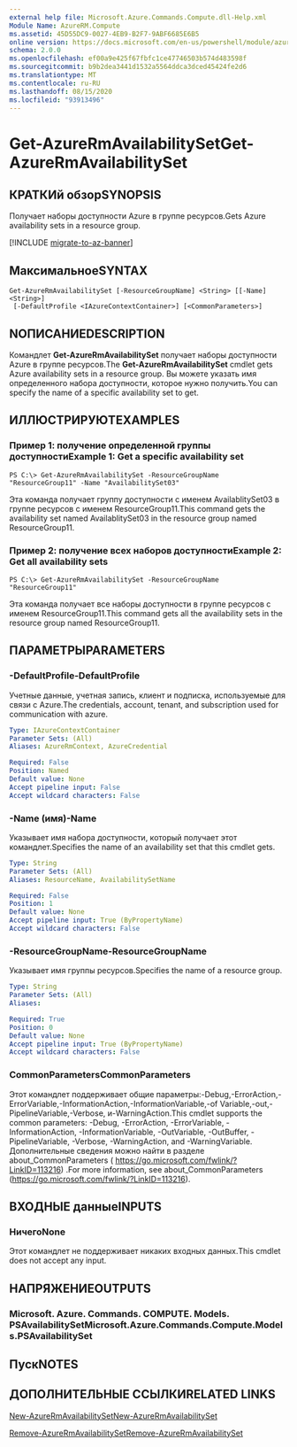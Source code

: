 ```yaml
---
external help file: Microsoft.Azure.Commands.Compute.dll-Help.xml
Module Name: AzureRM.Compute
ms.assetid: 45D55DC9-0027-4EB9-B2F7-9ABF6685E6B5
online version: https://docs.microsoft.com/en-us/powershell/module/azurerm.compute/get-azurermavailabilityset
schema: 2.0.0
ms.openlocfilehash: ef00a9e425f67fbfc1ce47746503b574d483598f
ms.sourcegitcommit: b9b2dea3441d1532a5564ddca3dced45424fe2d6
ms.translationtype: MT
ms.contentlocale: ru-RU
ms.lasthandoff: 08/15/2020
ms.locfileid: "93913496"
---
```

# <span data-ttu-id="d9d0e-101">Get-AzureRmAvailabilitySet</span><span class="sxs-lookup"><span data-stu-id="d9d0e-101">Get-AzureRmAvailabilitySet</span></span>

## <span data-ttu-id="d9d0e-102">КРАТКИй обзор</span><span class="sxs-lookup"><span data-stu-id="d9d0e-102">SYNOPSIS</span></span>
<span data-ttu-id="d9d0e-103">Получает наборы доступности Azure в группе ресурсов.</span><span class="sxs-lookup"><span data-stu-id="d9d0e-103">Gets Azure availability sets in a resource group.</span></span>

[!INCLUDE [migrate-to-az-banner](../../includes/migrate-to-az-banner.md)]

## <span data-ttu-id="d9d0e-104">Максимальное</span><span class="sxs-lookup"><span data-stu-id="d9d0e-104">SYNTAX</span></span>

```
Get-AzureRmAvailabilitySet [-ResourceGroupName] <String> [[-Name] <String>]
 [-DefaultProfile <IAzureContextContainer>] [<CommonParameters>]
```

## <span data-ttu-id="d9d0e-105">NОПИСАНИЕ</span><span class="sxs-lookup"><span data-stu-id="d9d0e-105">DESCRIPTION</span></span>
<span data-ttu-id="d9d0e-106">Командлет **Get-AzureRmAvailabilitySet** получает наборы доступности Azure в группе ресурсов.</span><span class="sxs-lookup"><span data-stu-id="d9d0e-106">The **Get-AzureRmAvailabilitySet** cmdlet gets Azure availability sets in a resource group.</span></span>
<span data-ttu-id="d9d0e-107">Вы можете указать имя определенного набора доступности, которое нужно получить.</span><span class="sxs-lookup"><span data-stu-id="d9d0e-107">You can specify the name of a specific availability set to get.</span></span>

## <span data-ttu-id="d9d0e-108">ИЛЛЮСТРИРУЮТ</span><span class="sxs-lookup"><span data-stu-id="d9d0e-108">EXAMPLES</span></span>

### <span data-ttu-id="d9d0e-109">Пример 1: получение определенной группы доступности</span><span class="sxs-lookup"><span data-stu-id="d9d0e-109">Example 1: Get a specific availability set</span></span>
```
PS C:\> Get-AzureRmAvailabilitySet -ResourceGroupName "ResourceGroup11" -Name "AvailabilitySet03"
```

<span data-ttu-id="d9d0e-110">Эта команда получает группу доступности с именем AvailablitySet03 в группе ресурсов с именем ResourceGroup11.</span><span class="sxs-lookup"><span data-stu-id="d9d0e-110">This command gets the availability set named AvailablitySet03 in the resource group named ResourceGroup11.</span></span>

### <span data-ttu-id="d9d0e-111">Пример 2: получение всех наборов доступности</span><span class="sxs-lookup"><span data-stu-id="d9d0e-111">Example 2: Get all availability sets</span></span>
```
PS C:\> Get-AzureRmAvailabilitySet -ResourceGroupName "ResourceGroup11"
```

<span data-ttu-id="d9d0e-112">Эта команда получает все наборы доступности в группе ресурсов с именем ResourceGroup11.</span><span class="sxs-lookup"><span data-stu-id="d9d0e-112">This command gets all the availability sets in the resource group named ResourceGroup11.</span></span>

## <span data-ttu-id="d9d0e-113">ПАРАМЕТРЫ</span><span class="sxs-lookup"><span data-stu-id="d9d0e-113">PARAMETERS</span></span>

### <span data-ttu-id="d9d0e-114">-DefaultProfile</span><span class="sxs-lookup"><span data-stu-id="d9d0e-114">-DefaultProfile</span></span>
<span data-ttu-id="d9d0e-115">Учетные данные, учетная запись, клиент и подписка, используемые для связи с Azure.</span><span class="sxs-lookup"><span data-stu-id="d9d0e-115">The credentials, account, tenant, and subscription used for communication with azure.</span></span>

```yaml
Type: IAzureContextContainer
Parameter Sets: (All)
Aliases: AzureRmContext, AzureCredential

Required: False
Position: Named
Default value: None
Accept pipeline input: False
Accept wildcard characters: False
```

### <span data-ttu-id="d9d0e-116">-Name (имя)</span><span class="sxs-lookup"><span data-stu-id="d9d0e-116">-Name</span></span>
<span data-ttu-id="d9d0e-117">Указывает имя набора доступности, который получает этот командлет.</span><span class="sxs-lookup"><span data-stu-id="d9d0e-117">Specifies the name of an availability set that this cmdlet gets.</span></span>

```yaml
Type: String
Parameter Sets: (All)
Aliases: ResourceName, AvailabilitySetName

Required: False
Position: 1
Default value: None
Accept pipeline input: True (ByPropertyName)
Accept wildcard characters: False
```

### <span data-ttu-id="d9d0e-118">-ResourceGroupName</span><span class="sxs-lookup"><span data-stu-id="d9d0e-118">-ResourceGroupName</span></span>
<span data-ttu-id="d9d0e-119">Указывает имя группы ресурсов.</span><span class="sxs-lookup"><span data-stu-id="d9d0e-119">Specifies the name of a resource group.</span></span>

```yaml
Type: String
Parameter Sets: (All)
Aliases: 

Required: True
Position: 0
Default value: None
Accept pipeline input: True (ByPropertyName)
Accept wildcard characters: False
```

### <span data-ttu-id="d9d0e-120">CommonParameters</span><span class="sxs-lookup"><span data-stu-id="d9d0e-120">CommonParameters</span></span>
<span data-ttu-id="d9d0e-121">Этот командлет поддерживает общие параметры:-Debug,-ErrorAction,-ErrorVariable,-InformationAction,-InformationVariable,-of Variable,-out,-PipelineVariable,-Verbose, и-WarningAction.</span><span class="sxs-lookup"><span data-stu-id="d9d0e-121">This cmdlet supports the common parameters: -Debug, -ErrorAction, -ErrorVariable, -InformationAction, -InformationVariable, -OutVariable, -OutBuffer, -PipelineVariable, -Verbose, -WarningAction, and -WarningVariable.</span></span> <span data-ttu-id="d9d0e-122">Дополнительные сведения можно найти в разделе about_CommonParameters ( https://go.microsoft.com/fwlink/?LinkID=113216) .</span><span class="sxs-lookup"><span data-stu-id="d9d0e-122">For more information, see about_CommonParameters (https://go.microsoft.com/fwlink/?LinkID=113216).</span></span>

## <span data-ttu-id="d9d0e-123">ВХОДНЫЕ данные</span><span class="sxs-lookup"><span data-stu-id="d9d0e-123">INPUTS</span></span>

### <span data-ttu-id="d9d0e-124">Ничего</span><span class="sxs-lookup"><span data-stu-id="d9d0e-124">None</span></span>
<span data-ttu-id="d9d0e-125">Этот командлет не поддерживает никаких входных данных.</span><span class="sxs-lookup"><span data-stu-id="d9d0e-125">This cmdlet does not accept any input.</span></span>

## <span data-ttu-id="d9d0e-126">НАПРЯЖЕНИЕ</span><span class="sxs-lookup"><span data-stu-id="d9d0e-126">OUTPUTS</span></span>

### <span data-ttu-id="d9d0e-127">Microsoft. Azure. Commands. COMPUTE. Models. PSAvailabilitySet</span><span class="sxs-lookup"><span data-stu-id="d9d0e-127">Microsoft.Azure.Commands.Compute.Models.PSAvailabilitySet</span></span>

## <span data-ttu-id="d9d0e-128">Пуск</span><span class="sxs-lookup"><span data-stu-id="d9d0e-128">NOTES</span></span>

## <span data-ttu-id="d9d0e-129">ДОПОЛНИТЕЛЬНЫЕ ССЫЛКИ</span><span class="sxs-lookup"><span data-stu-id="d9d0e-129">RELATED LINKS</span></span>

[<span data-ttu-id="d9d0e-130">New-AzureRmAvailabilitySet</span><span class="sxs-lookup"><span data-stu-id="d9d0e-130">New-AzureRmAvailabilitySet</span></span>](./New-AzureRmAvailabilitySet.md)

[<span data-ttu-id="d9d0e-131">Remove-AzureRmAvailabilitySet</span><span class="sxs-lookup"><span data-stu-id="d9d0e-131">Remove-AzureRmAvailabilitySet</span></span>](./Remove-AzureRmAvailabilitySet.md)


